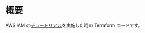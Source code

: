 # 概要

AWS IAM の[チュートリアル](https://docs.aws.amazon.com/ja_jp/IAM/latest/UserGuide/tutorials.html)を実施した時の Terraform コードです。
